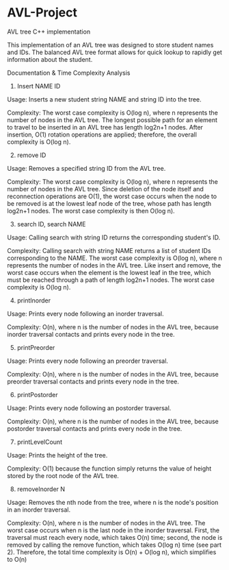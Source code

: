 # AVL-Project
AVL tree C++ implementation

This implementation of an AVL tree was designed to store student names and IDs. 
The balanced AVL tree format allows for quick lookup to rapidly get information about the student.

Documentation & Time Complexity Analysis

1. Insert NAME ID

Usage:
Inserts a new student string NAME and string ID into the tree.

Complexity:
The worst case complexity is O(log n), where n represents the number of nodes in the
AVL tree. The longest possible path for an element to travel to be inserted in an AVL tree
has length log2n+1 nodes. After insertion, O(1) rotation operations are applied; therefore,
the overall complexity is O(log n).

2. remove ID

Usage:
Removes a specified string ID from the AVL tree.

Complexity:
The worst case complexity is O(log n), where n represents the number of nodes in the
AVL tree. Since deletion of the node itself and reconnection operations are O(1), the
worst case occurs when the node to be removed is at the lowest leaf node of the tree,
whose path has length log2n+1 nodes. The worst case complexity is then O(log n).

3. search ID, search NAME

Usage:
Calling search with string ID returns the corresponding student's ID.

Complexity:
Calling search with string NAME returns a list of student IDs corresponding to the NAME.
The worst case complexity is O(log n), where n represents the number of nodes in the
AVL tree. Like insert and remove, the worst case occurs when the element is the lowest
leaf in the tree, which must be reached through a path of length log2n+1 nodes. The
worst case complexity is O(log n).

4. printInorder

Usage:
Prints every node following an inorder traversal.

Complexity:
O(n), where n is the number of nodes in the AVL tree, because inorder traversal contacts
and prints every node in the tree.

5. printPreorder

Usage:
Prints every node following an preorder traversal.

Complexity:
O(n), where n is the number of nodes in the AVL tree, because preorder traversal
contacts and prints every node in the tree.

6. printPostorder

Usage:
Prints every node following an postorder traversal.

Complexity:
O(n), where n is the number of nodes in the AVL tree, because postorder traversal
contacts and prints every node in the tree.

7. printLevelCount

Usage:
Prints the height of the tree.

Complexity:
O(1) because the function simply returns the value of height stored by the root node of
the AVL tree.

8. removeInorder N

Usage:
Removes the nth node from the tree, where n is the node's position in an inorder traversal.

Complexity:
O(n), where n is the number of nodes in the AVL tree. The worst case occurs when n is
the last node in the inorder traversal. First, the traversal must reach every node, which
takes O(n) time; second, the node is removed by calling the remove function, which
takes O(log n) time (see part 2). Therefore, the total time complexity is O(n) + O(log n),
which simplifies to O(n)

